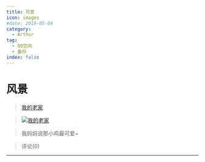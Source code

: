 ```yaml
---
title: 风景
icon: images
#date: 2019-05-04
category:
  - Arthur
tag:
  - QQ空间
  - 备份
index: false
---
```


# 风景

> [我的老家](/Arthur/Qzone/相册/风景/我的老家)

> [![我的老家](http://ddns.4a1801.life:5244/d/NAS/Qzone/Albums/images/1CEB261E.webp)](/Arthur/Qzone/相册/风景/我的老家)

> 我妈妈说那小鸡最可爱~

> 评论(0)

---
